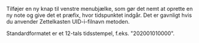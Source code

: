 Tilføjer en ny knap til venstre menubjælke, som gør det nemt at oprette en ny note og give det et præfix, hvor tidspunktet indgår. Det er gavnligt hvis du anvender Zettelkasten UID-i-filnavn metoden.

Standardformatet er et 12-tals tidsstempel, f.eks. "202001010000".

